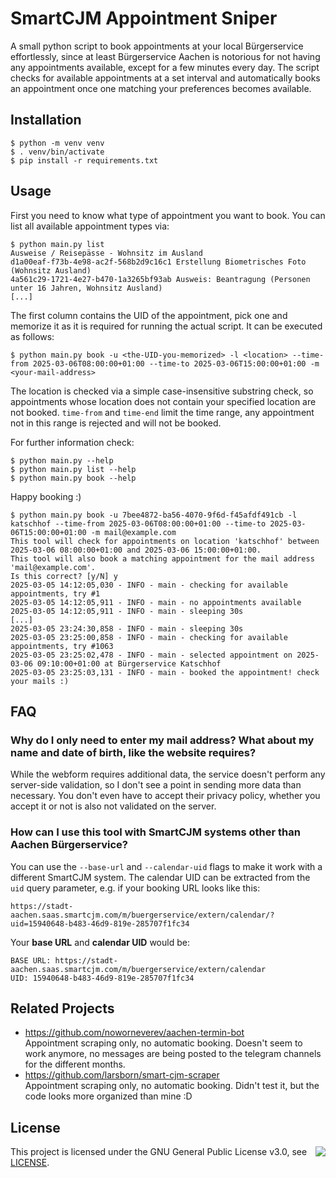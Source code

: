# SmartCJM Appointment Sniper
A small python script to book appointments at your local Bürgerservice effortlessly, since at least Bürgerservice Aachen is notorious for not having any appointments available, except for a few minutes every day.
The script checks for available appointments at a set interval and automatically books an appointment once one matching your preferences becomes available.


## Installation
```
$ python -m venv venv
$ . venv/bin/activate
$ pip install -r requirements.txt
```


## Usage
First you need to know what type of appointment you want to book.
You can list all available appointment types via:
```
$ python main.py list
Ausweise / Reisepässe - Wohnsitz im Ausland
d1a00eaf-f73b-4e98-ac2f-568b2d9c16c1 Erstellung Biometrisches Foto (Wohnsitz Ausland) 
4a561c29-1721-4e27-b470-1a3265bf93ab Ausweis: Beantragung (Personen unter 16 Jahren, Wohnsitz Ausland) 
[...]
```

The first column contains the UID of the appointment, pick one and memorize it as it is required for running the actual script.
It can be executed as follows:
```
$ python main.py book -u <the-UID-you-memorized> -l <location> --time-from 2025-03-06T08:00:00+01:00 --time-to 2025-03-06T15:00:00+01:00 -m <your-mail-address>
```
The location is checked via a simple case-insensitive substring check, so appointments whose location does not contain your specified location are not booked.
`time-from` and `time-end` limit the time range, any appointment not in this range is rejected and will not be booked.

For further information check:
```
$ python main.py --help
$ python main.py list --help
$ python main.py book --help
```

Happy booking :)
```
$ python main.py book -u 7bee4872-ba56-4070-9f6d-f45afdf491cb -l katschhof --time-from 2025-03-06T08:00:00+01:00 --time-to 2025-03-06T15:00:00+01:00 -m mail@example.com
This tool will check for appointments on location 'katschhof' between 2025-03-06 08:00:00+01:00 and 2025-03-06 15:00:00+01:00.
This tool will also book a matching appointment for the mail address 'mail@example.com'.
Is this correct? [y/N] y
2025-03-05 14:12:05,030 - INFO - main - checking for available appointments, try #1
2025-03-05 14:12:05,911 - INFO - main - no appointments available
2025-03-05 14:12:05,911 - INFO - main - sleeping 30s
[...]
2025-03-05 23:24:30,858 - INFO - main - sleeping 30s
2025-03-05 23:25:00,858 - INFO - main - checking for available appointments, try #1063
2025-03-05 23:25:02,478 - INFO - main - selected appointment on 2025-03-06 09:10:00+01:00 at Bürgerservice Katschhof
2025-03-05 23:25:03,131 - INFO - main - booked the appointment! check your mails :)
```


## FAQ

### Why do I only need to enter my mail address? What about my name and date of birth, like the website requires?
While the webform requires additional data, the service doesn't perform any server-side validation, so I don't see a point in sending more data than necessary.
You don't even have to accept their privacy policy, whether you accept it or not is also not validated on the server.

### How can I use this tool with SmartCJM systems other than Aachen Bürgerservice?
You can use the `--base-url` and `--calendar-uid` flags to make it work with a different SmartCJM system.
The calendar UID can be extracted from the `uid` query parameter, e.g. if your booking URL looks like this:
```
https://stadt-aachen.saas.smartcjm.com/m/buergerservice/extern/calendar/?uid=15940648-b483-46d9-819e-285707f1fc34
```

Your **base URL** and **calendar UID** would be:
```
BASE URL: https://stadt-aachen.saas.smartcjm.com/m/buergerservice/extern/calendar
UID: 15940648-b483-46d9-819e-285707f1fc34
```


## Related Projects
- https://github.com/noworneverev/aachen-termin-bot  
  Appointment scraping only, no automatic booking.
  Doesn't seem to work anymore, no messages are being posted to the telegram channels for the different months.
- https://github.com/larsborn/smart-cjm-scraper  
  Appointment scraping only, no automatic booking.
  Didn't test it, but the code looks more organized than mine :D


## License
<img align="right" src="https://www.gnu.org/graphics/gplv3-127x51.png"/>

This project is licensed under the GNU General Public License v3.0, see [LICENSE](LICENSE).
